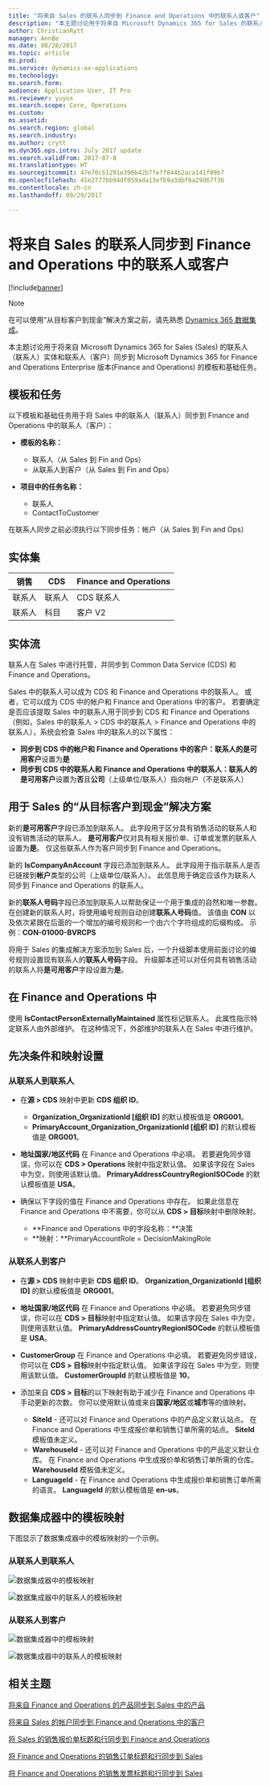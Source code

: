 ```yaml
---
title: "将来自 Sales 的联系人同步到 Finance and Operations 中的联系人或客户"
description: "本主题讨论用于将来自 Microsoft Dynamics 365 for Sales 的联系人（联系人）和联系人（客户）同步到 Microsoft Dynamics 365 for Finance and Operations Enterprise 版本 的模板和基础任务。"
author: ChristianRytt
manager: AnnBe
ms.date: 08/28/2017
ms.topic: article
ms.prod: 
ms.service: dynamics-ax-applications
ms.technology: 
ms.search.form: 
audience: Application User, IT Pro
ms.reviewer: yuyus
ms.search.scope: Core, Operations
ms.custom: 
ms.assetid: 
ms.search.region: global
ms.search.industry: 
ms.author: crytt
ms.dyn365.ops.intro: July 2017 update
ms.search.validFrom: 2017-07-8
ms.translationtype: HT
ms.sourcegitcommit: 47e70cb1291e390b42b7feff844b2aca141f09b7
ms.openlocfilehash: 41e27776b94df059ada13efb9a3dbf6a29d67f36
ms.contentlocale: zh-cn
ms.lasthandoff: 09/29/2017

---
```


# <a name="synchronize-contacts-from-sales-to-contacts-or-customers-in-finance-and-operations"></a>将来自 Sales 的联系人同步到 Finance and Operations 中的联系人或客户

[!include[banner](../includes/banner.md)]

> [!NOTE]
> 在可以使用“从目标客户到现金”解决方案之前，请先熟悉 [Dynamics 365 数据集成](/common-data-service/entity-reference/dynamics-365-integration)。 

本主题讨论用于将来自 Microsoft Dynamics 365 for Sales (Sales) 的联系人（联系人）实体和联系人（客户）同步到 Microsoft Dynamics 365 for Finance and Operations Enterprise 版本(Finance and Operations) 的模板和基础任务。

## <a name="templates-and-tasks"></a>模板和任务

以下模板和基础任务用于将 Sales 中的联系人（联系人）同步到 Finance and Operations 中的联系人（客户）：

- **模板的名称：**

    - 联系人（从 Sales 到 Fin and Ops）
    - 从联系人到客户（从 Sales 到 Fin and Ops）

- **项目中的任务名称：**

    - 联系人
    - ContactToCustomer

在联系人同步之前必须执行以下同步任务：帐户（从 Sales 到 Fin and Ops）

## <a name="entity-sets"></a>实体集

| 销售    | CDS     | Finance and Operations |
|----------|---------|------------------------|
| 联系人 | 联系人 | CDS 联系人           |
| 联系人 | 科目 | 客户 V2           |

## <a name="entity-flow"></a>实体流

联系人在 Sales 中进行托管，并同步到 Common Data Service (CDS) 和 Finance and Operations。

Sales 中的联系人可以成为 CDS 和 Finance and Operations 中的联系人。 或者，它可以成为 CDS 中的帐户和 Finance and Operations 中的客户。 若要确定是否应该提取 Sales 中的联系人用于同步到 CDS 和 Finance and Operations（例如，Sales 中的联系人 &gt; CDS 中的联系人 &gt; Finance and Operations 中的联系人），系统会检查 Sales 中的联系人的以下属性：

- **同步到 CDS 中的帐户和 Finance and Operations 中的客户：**联系人的**是可用客户**设置为**是**
- **同步到 CDS 中的联系人和 Finance and Operations 中的联系人：**联系人的**是可用客户**设置为**否**且**公司**（上级单位/联系人）指向帐户（不是联系人）

## <a name="prospect-to-cash-solution-for-sales"></a>用于 Sales 的“从目标客户到现金”解决方案 

新的**是可用客户**字段已添加到联系人。 此字段用于区分具有销售活动的联系人和没有销售活动的联系人。 **是可用客户**仅对具有相关报价单、订单或发票的联系人设置为**是**。 仅这些联系人作为客户同步到 Finance and Operations。

新的 **IsCompanyAnAccount** 字段已添加到联系人。 此字段用于指示联系人是否已链接到**帐户**类型的公司（上级单位/联系人）。 此信息用于确定应该作为联系人同步到 Finance and Operations 的联系人。

新的**联系人号码**字段已添加到联系人以帮助保证一个用于集成的自然和唯一参数。 在创建新的联系人时，将使用编号规则自动创建**联系人号码**值。 该值由 **CON** 以及依次紧跟在后面的一个增加的编号规则和一个由六个字符组成的后缀构成。 示例：**CON-01000-BVRCPS**

将用于 Sales 的集成解决方案添加到 Sales 后，一个升级脚本使用前面讨论的编号规则设置现有联系人的**联系人号码**字段。 升级脚本还可以对任何具有销售活动的联系人将**是可用客户**字段设置为**是**。

## <a name="in-finance-and-operations"></a>在 Finance and Operations 中 

使用 **IsContactPersonExternallyMaintained** 属性标记联系人。 此属性指示特定联系人由外部维护。 在这种情况下，外部维护的联系人在 Sales 中进行维护。

## <a name="preconditions-and-mapping-setup"></a>先决条件和映射设置

### <a name="contact-to-contact"></a>从联系人到联系人

- 在**源 &gt; CDS** 映射中更新 **CDS 组织 ID**。

    - **Organization_OrganizationId [组织 ID]** 的默认模板值是 **ORG001**。
    - **PrimaryAccount_Organization_OrganizationId [组织 ID]** 的默认模板值是 **ORG001**。

- **地址国家/地区代码** 在 Finance and Operations 中必填。 若要避免同步错误，你可以在 **CDS &gt; Operations** 映射中指定默认值。 如果该字段在 Sales 中为空，则使用该默认值。 **PrimaryAddressCountryRegionISOCode** 的默认模板值是 **USA**。
- 确保以下字段的值在 Finance and Operations 中存在。 如果此信息在 Finance and Operations 中不需要，你可以从 **CDS &gt; 目标**映射中删除映射。

    - **Finance and Operations 中的字段名称：**决策
    - **映射：**PrimaryAccountRole = DecisionMakingRole

### <a name="contact-to-customer"></a>从联系人到客户

- 在**源 &gt; CDS** 映射中更新 **CDS 组织 ID**。 **Organization_OrganizationId [组织 ID]** 的默认模板值是 **ORG001**。
- **地址国家/地区代码** 在 Finance and Operations 中必填。 若要避免同步错误，你可以在 **CDS &gt; 目标**映射中指定默认值。 如果该字段在 Sales 中为空，则使用该默认值。 **PrimaryAddressCountryRegionISOCode** 的默认模板值是 **USA**。
- **CustomerGroup** 在 Finance and Operations 中必填。 若要避免同步错误，你可以在 **CDS &gt; 目标**映射中指定默认值。 如果该字段在 Sales 中为空，则使用该默认值。 **CustomerGroupId** 的默认模板值是 **10**。
- 添加来自 **CDS &gt; 目标**的以下映射有助于减少在 Finance and Operations 中手动更新的次数。 你可以使用默认值或来自**国家/地区**或**城市**等的值映射。

    - **SiteId** - 还可以对 Finance and Operations 中的产品定义默认站点。 在 Finance and Operations 中生成报价单和销售订单所需的站点。 **SiteId** 模板值未定义。
    - **WarehouseId** - 还可以对 Finance and Operations 中的产品定义默认仓库。 在 Finance and Operations 中生成报价单和销售订单所需的仓库。 **WarehouseId** 模板值未定义。
    - **LanguageId** - 在 Finance and Operations 中生成报价单和销售订单所需的语言。 **LanguageId** 的默认模板值是 **en-us**。

## <a name="template-mapping-in-data-integrator"></a>数据集成器中的模板映射

下图显示了数据集成器中的模板映射的一个示例。

### <a name="contact-to-contact"></a>从联系人到联系人

![数据集成器中的模板映射](./media/contacts-template-mapping-data-integrator-1.png)

![数据集成器中的联系人的模板映射](./media/contacts-template-mapping-data-integrator-2.png)

### <a name="contact-to-customer"></a>从联系人到客户

![数据集成器中的模板映射](./media/contacts-template-mapping-data-integrator-3.png)

![数据集成器中的联系人的模板映射](./media/contacts-template-mapping-data-integrator-4.png)


## <a name="related-topics"></a>相关主题

[将来自 Finance and Operations 的产品同步到 Sales 中的产品](products-template-mapping.md)

[将来自 Sales 的帐户同步到 Finance and Operations 中的客户](accounts-template-mapping.md)

[将 Sales 的销售报价单标题和行同步到 Finance and Operations](sales-quotation-template-mapping.md)

[将 Finance and Operations 的销售订单标题和行同步到 Sales](sales-order-template-mapping.md)

[将 Finance and Operations 的销售发票标题和行同步到 Sales](sales-invoice-template-mapping.md)

